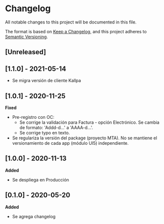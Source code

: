 # Changelog

All notable changes to this project will be documented in this file.

The format is based on [Keep a Changelog](https://keepachangelog.com/en/1.0.0/),
and this project adheres to [Semantic Versioning](https://semver.org/spec/v2.0.0.html).

## [Unreleased]

## [1.1.0] - 2021-05-14

- Se migra versión de cliente Kallpa

## [1.0.1] - 2020-11-25

**Fixed**

-   Pre-registro con OC:
    -   Se corrige la validación para Factura - opción Electrónico. Se cambia de formato: 'Addd-d...' a 'AAAA-d...'.
    -   Se corrige typo en texto.
-   Se regulariza la versión del package (proyecto MTA). No se mantiene el versionamiento de cada app (módulo UI5) independiente.

## [1.0.0] - 2020-11-13

**Added**

-   Se despliega en Producción

## [0.1.0] - 2020-05-20

**Added**

-   Se agrega changelog
